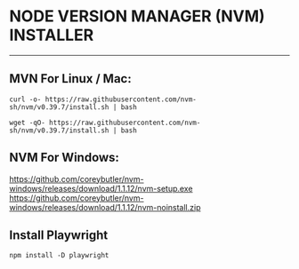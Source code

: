 # NODE VERSION MANAGER (NVM) INSTALLER
___

## MVN For Linux / Mac:

```
curl -o- https://raw.githubusercontent.com/nvm-sh/nvm/v0.39.7/install.sh | bash
```
```
wget -qO- https://raw.githubusercontent.com/nvm-sh/nvm/v0.39.7/install.sh | bash
```

## NVM For Windows:
https://github.com/coreybutler/nvm-windows/releases/download/1.1.12/nvm-setup.exe
https://github.com/coreybutler/nvm-windows/releases/download/1.1.12/nvm-noinstall.zip

## Install Playwright
```
npm install -D playwright
```
